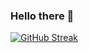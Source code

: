 ### Hello there 👋

[![GitHub Streak](https://github-readme-streak-stats-sigma-sand.vercel.app?user=Veighter&theme=rising-sun&exclude_days=Sun%2CSat)](https://git.io/streak-stats)

<!--
**Veighter/Veighter** is a ✨ _special_ ✨ repository because its `README.md` (this file) appears on your GitHub profile.

Here are some ideas to get you started:

- 🔭 I’m currently working on ...
- 🌱 I’m currently learning ...
- 👯 I’m looking to collaborate on ...
- 🤔 I’m looking for help with ...
- 💬 Ask me about ...
- 📫 How to reach me: ...
- ⚡ Fun fact: ...
-->
